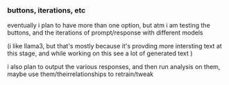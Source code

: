 ### buttons, iterations, etc 

eventually i plan to have more than one option, but atm i am testing the buttons, and the iterations of prompt/response with different models 

(i like llama3, but that's mostly because it's provding more intersting text at this stage, and while working on this see a lot of generated text )

i also plan to output the various responses, and then run analysis on them, maybe use them/theirrelationships to retrain/tweak


